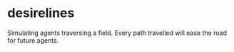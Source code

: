 # desirelines
Simulating agents traversing a field. Every path travelled will ease the road for future agents.

